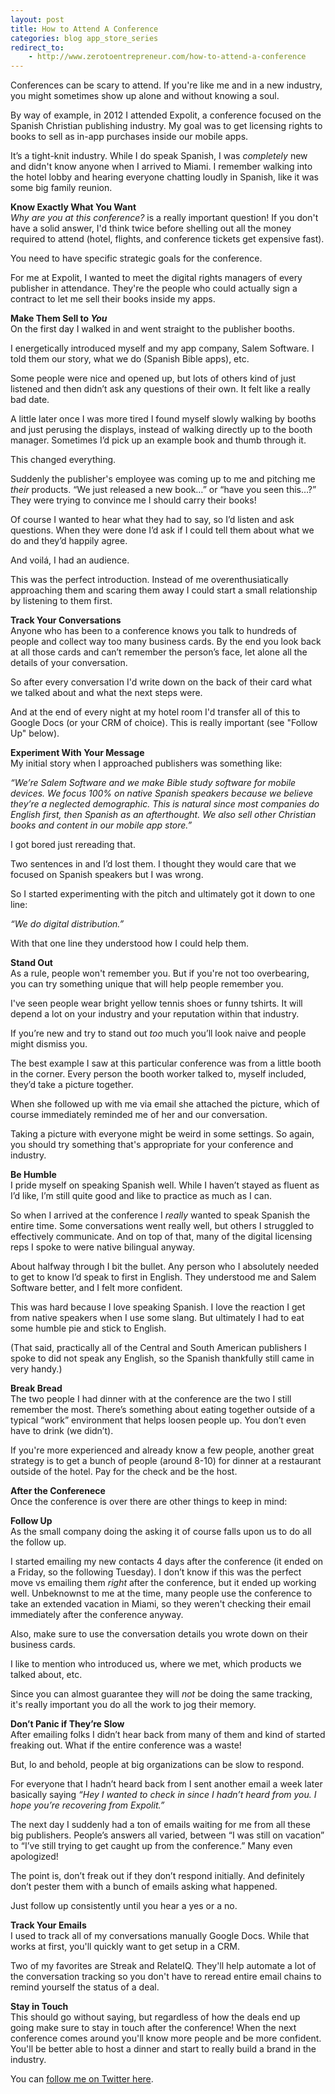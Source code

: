 ```yaml
---
layout: post
title: How to Attend A Conference
categories: blog app_store_series
redirect_to: 
	- http://www.zerotoentrepreneur.com/how-to-attend-a-conference
---
```


Conferences can be scary to attend. If you're like me and in a new industry, you might sometimes show up alone and without knowing a soul.

By way of example, in 2012 I attended Expolit, a conference focused on the Spanish Christian publishing industry. My goal was to get licensing rights to books to sell as in-app purchases inside our mobile apps.

It’s a tight-knit industry. While I do speak Spanish, I was *completely* new and didn't know anyone when I arrived to Miami. I remember walking into the hotel lobby and hearing everyone chatting loudly in Spanish, like it was some big family reunion. 

**Know Exactly What You Want**  
*Why are you at this conference?* is a really important question! If you don't have a solid answer, I'd think twice before shelling out all the money required to attend (hotel, flights, and conference tickets get expensive fast).

You need to have specific strategic goals for the conference.

For me at Expolit, I wanted to meet the digital rights managers of every publisher in attendance. They're the people who could actually sign a contract to let me sell their books inside my apps. 

**Make Them Sell to *You***  
On the first day I walked in and went straight to the publisher booths.

I energetically introduced myself and my app company, Salem Software. I told them our story, what we do (Spanish Bible apps), etc. 

Some people were nice and opened up, but lots of others kind of just listened and then didn’t ask any questions of their own. It felt like a really bad date.

A little later once I was more tired I found myself slowly walking by booths and just perusing the displays, instead of walking directly up to the booth manager. Sometimes I’d pick up an example book and thumb through it.

This changed everything.

Suddenly the publisher's employee was coming up to me and pitching me *their* products. “We just released a new book…” or “have you seen this…?” They were trying to convince me I should carry their books!

Of course I wanted to hear what they had to say, so I’d listen and ask questions. When they were done I’d ask if I could tell them about what we do and they’d happily agree. 

And voilá, I had an audience.

This was the perfect introduction. Instead of me overenthusiatically approaching them and scaring them away I could start a small relationship by listening to them first.

**Track Your Conversations**  
Anyone who has been to a conference knows you talk to hundreds of people and collect way too many business cards. By the end you look back at all those cards and can’t remember the person’s face, let alone all the details of your conversation.

So after every conversation I'd write down on the back of their card what we talked about and what the next steps were.

And at the end of every night at my hotel room I'd transfer all of this to Google Docs (or your CRM of choice). This is really important (see "Follow Up" below).

**Experiment With Your Message**  
My initial story when I approached publishers was something like:

 _“We’re Salem Software and we make Bible study software for mobile devices. We focus 100% on native Spanish speakers because we believe they’re a neglected demographic. This is natural since most companies do English first, then Spanish as an afterthought. We also sell other Christian books and content in our mobile app store.”_

I got bored just rereading that.

Two sentences in and I’d lost them. I thought they would care that we focused on Spanish speakers but I was wrong.

So I started experimenting with the pitch and ultimately got it down to one line:

_“We do digital distribution.”_

With that one line they understood how I could help them.

**Stand Out**  
As a rule, people won't remember you. But if you're not too overbearing, you can try something unique that will help people remember you.

I've seen people wear bright yellow tennis shoes or funny tshirts. It will depend a lot on your industry and your reputation within that industry.

If you’re new and try to stand out _too_ much you’ll look naive and people might dismiss you.

The best example I saw at this particular conference was from a little booth in the corner. Every person the booth worker talked to, myself included, they’d take a picture together.

When she followed up with me via email she attached the picture, which of course immediately reminded me of her and our conversation.

Taking a picture with everyone might be weird in some settings. So again, you should try something that's appropriate for your conference and industry.

**Be Humble**  
I pride myself on speaking Spanish well. While I haven’t stayed as fluent as I’d like, I’m still quite good and like to practice as much as I can.

So when I arrived at the conference I _really_ wanted to speak Spanish the entire time. Some conversations went really well, but others I struggled to effectively communicate. And on top of that, many of the digital licensing reps I spoke to were native bilingual anyway.

About halfway through I bit the bullet. Any person who I absolutely needed to get to know I’d speak to first in English. They understood me and Salem Software better, and I felt more confident.

This was hard because I love speaking Spanish. I love the reaction I get from native speakers when I use some slang. But ultimately I had to eat some humble pie and stick to English.

(That said, practically all of the Central and South American publishers I spoke to did not speak any English, so the Spanish thankfully still came in very handy.)

**Break Bread**  
The two people I had dinner with at the conference are the two I still remember the most. There’s something about eating together outside of a typical “work” environment that helps loosen people up. You don’t even have to drink (we didn’t).

If you're more experienced and already know a few people, another great strategy is to get a bunch of people (around 8-10) for dinner at a restaurant outside of the hotel. Pay for the check and be the host.

**After the Conferenece**  
Once the conference is over there are other things to keep in mind:

**Follow Up**  
As the small company doing the asking it of course falls upon us to do all the follow up.

I started emailing my new contacts 4 days after the conference (it ended on a Friday, so the following Tuesday). I don’t know if this was the perfect move vs emailing them _right_ after the conference, but it ended up working well. Unbeknownst to me at the time, many people use the conference to take an extended vacation in Miami, so they weren't checking their email immediately after the conference anyway.

Also, make sure to use the conversation details you wrote down on their business cards.

I like to mention who introduced us, where we met, which products we talked about, etc.

Since you can almost guarantee they will _not_ be doing the same tracking, it's really important you do all the work to jog their memory.

**Don’t Panic if They’re Slow**  
After emailing folks I didn’t hear back from many of them and kind of started freaking out. What if the entire conference was a waste!

But, lo and behold, people at big organizations can be slow to respond.

For everyone that I hadn’t heard back from I sent another email a week later basically saying _“Hey I wanted to check in since I hadn’t heard from you. I hope you’re recovering from Expolit.”_

The next day I suddenly had a ton of emails waiting for me from all these big publishers. People’s answers all varied, between “I was still on vacation” to “I’ve still trying to get caught up from the conference.” Many even apologized!

The point is, don’t freak out if they don’t respond initially. And definitely don’t pester them with a bunch of emails asking what happened. 

Just follow up consistently until you hear a yes or a no.

**Track Your Emails**  
I used to track all of my conversations manually Google Docs. While that works at first, you'll quickly want to get setup in a CRM.

Two of my favorites are Streak and RelateIQ. They'll help automate a lot of the conversation tracking so you don't have to reread entire email chains to remind yourself the status of a deal.

**Stay in Touch**  
This should go without saying, but regardless of how the deals end up going make sure to stay in touch after the conference! When the next conference comes around you'll know more people and be more confident. You'll be better able to host a dinner and start to really build a brand in the industry.

You can [follow me on Twitter here][3].


   [3]: https://twitter.com/TrevMcKendrick

  
